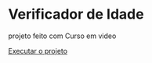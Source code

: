 # Verificador de Idade
 projeto feito com Curso em video

<a href="https://thailanmendes.github.io/javascript/exercicios/aula13ex/modelo.html">Executar o projeto</a>
